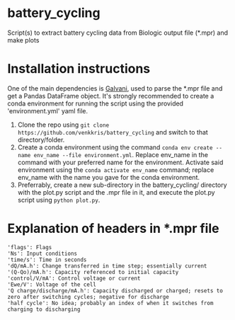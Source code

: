 # battery_cycling
Script(s) to extract battery cycling data from Biologic output file (*.mpr) and make plots

# Installation instructions
One of the main dependencies is [Galvani](https://github.com/echemdata/galvani), used to parse the *.mpr file and get a Pandas DataFrame object. It's strongly recommended to create a conda environment for running the script using the provided 'environment.yml' yaml file.

1. Clone the repo using `git clone https://github.com/venkkris/battery_cycling` and switch to that directory/folder.
2. Create a conda environment using the command `conda env create --name env_name --file environment.yml`. Replace env_name in the command with your preferred name for the environment. Activate said environment using the `conda activate env_name` command; replace env_name with the name you gave for the conda environment.
3. Preferrably, create a new sub-directory in the battery_cycling/ directory with the plot.py script and the .mpr file in it, and execute the plot.py script using `python plot.py`. 

# Explanation of headers in *.mpr file
```
'flags': Flags
'Ns': Input conditions
'time/s': Time in seconds
'dQ/mA.h': Change transferred in time step; essentially current
'(Q-Qo)/mA.h': Capacity referenced to initial capacity
'control/V/mA': Control voltage or current
'Ewe/V': Voltage of the cell
'Q charge/discharge/mA.h': Capacity discharged or charged; resets to zero after switching cycles; negative for discharge
'half cycle': No idea; probably an index of when it switches from charging to discharging
```
